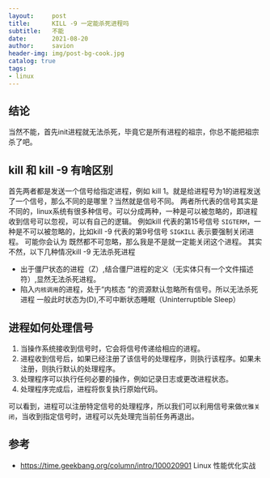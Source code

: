 ```yaml
---
layout:     post
title:      KILL -9 一定能杀死进程吗
subtitle:   不能
date:       2021-08-20
author:     savion
header-img: img/post-bg-cook.jpg
catalog: true
tags:
- linux
---
```



## 结论

当然不能，首先init进程就无法杀死，毕竟它是所有进程的祖宗，你总不能把祖宗杀了吧。

## kill 和 kill -9 有啥区别

首先两者都是发送一个信号给指定进程，例如 kill 1。就是给进程号为1的进程发送了一个信号，那么不同的是哪里？当然就是信号不同。
两者所代表的信号其实是不同的，linux系统有很多种信号。可以分成两种，一种是可以被忽略的，即进程收到信号可以忽视，可以有自己的逻辑。
例如kill 代表的第15号信号 `SIGTERM`，一种是不可以被忽略的，比如kill -9 代表的第9号信号  `SIGKILL` 表示要强制关闭进程。
可能你会认为 既然都不可忽略，那么我是不是就一定能关闭这个进程。 其实不然，以下几种情况kill -9 无法杀死进程

- 出于僵尸状态的进程（Z）,结合僵尸进程的定义（无实体只有一个文件描述符）,显然无法杀死进程。
- 陷入`内核调用`的进程，处于“内核态 ”的资源默认忽略所有信号。所以无法杀死进程 一般此时状态为(D),不可中断状态睡眠（Uninterruptible Sleep）

## 进程如何处理信号

1. 当操作系统接收到信号时，它会将信号传递给相应的进程。
2. 进程收到信号后，如果已经注册了该信号的处理程序，则执行该程序。如果未注册，则执行默认的处理程序。
3. 处理程序可以执行任何必要的操作，例如记录日志或更改进程状态。
4. 处理程序完成后，进程将恢复执行原始代码。

可以看到，进程可以注册特定信号的处理程序，所以我们可以利用信号来做`优雅关闭`，当收到指定信号时，进程可以先处理完当前任务再退出。


## 参考
- <https://time.geekbang.org/column/intro/100020901> Linux 性能优化实战




